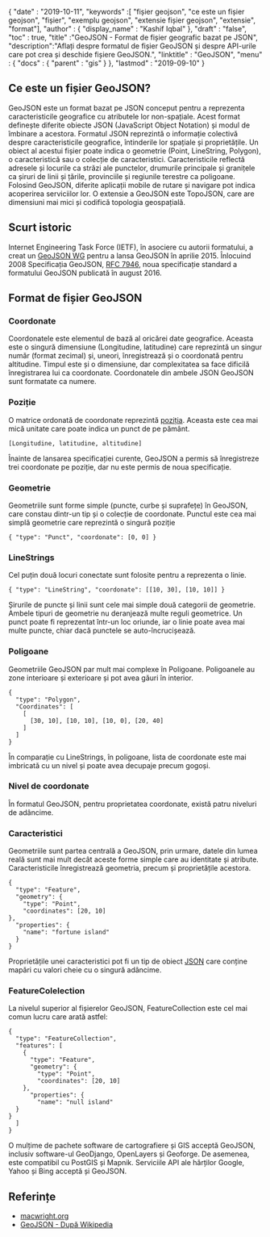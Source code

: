 {
  "date" : "2019-10-11",
  "keywords" :[ "fișier geojson", "ce este un fișier geojson", "fișier", "exemplu geojson", "extensie fișier geojson", "extensie", "format"],
  "author" : {
    "display_name" : "Kashif Iqbal"
},
  "draft" : "false",
  "toc" : true,
  "title" :"GeoJSON - Format de fișier geografic bazat pe JSON",
  "description":"Aflați despre formatul de fișier GeoJSON și despre API-urile care pot crea și deschide fișiere GeoJSON.",
  "linktitle" : "GeoJSON",
  "menu" : {
    "docs" : {
      "parent" : "gis"
}
},
  "lastmod" : "2019-09-10"
}

## Ce este un fișier GeoJSON?

GeoJSON este un format bazat pe JSON conceput pentru a reprezenta caracteristicile geografice cu atributele lor non-spațiale. Acest format definește diferite obiecte JSON (JavaScript Object Notation) și modul de îmbinare a acestora. Formatul JSON reprezintă o informație colectivă despre caracteristicile geografice, întinderile lor spațiale și proprietățile. Un obiect al acestui fișier poate indica o geometrie (Point, LineString, Polygon), o caracteristică sau o colecție de caracteristici. Caracteristicile reflectă adresele și locurile ca străzi ale punctelor, drumurile principale și granițele ca șiruri de linii și țările, provinciile și regiunile terestre ca poligoane. Folosind GeoJSON, diferite aplicații mobile de rutare și navigare pot indica acoperirea serviciilor lor. O extensie a GeoJSON este TopoJSON, care are dimensiuni mai mici și codifică topologia geospațială.

## Scurt istoric ##

Internet Engineering Task Force (IETF), în asociere cu autorii formatului, a creat un [GeoJSON WG](https://datatracker.ietf.org/wg/geojson/charter/) pentru a lansa GeoJSON în aprilie 2015. Înlocuind 2008 Specificația GeoJSON, [RFC 7946](https://tools.ietf.org/html/rfc7946), noua specificație standard a formatului GeoJSON publicată în august 2016.

## Format de fișier GeoJSON ##

### Coordonate ###

Coordonatele este elementul de bază al oricărei date geografice. Aceasta este o singură dimensiune (Longitudine, latitudine) care reprezintă un singur număr (format zecimal) și, uneori, înregistrează și o coordonată pentru altitudine. Timpul este și o dimensiune, dar complexitatea sa face dificilă înregistrarea lui ca coordonate. Coordonatele din ambele JSON GeoJSON sunt formatate ca numere.

### Poziție ###

O matrice ordonată de coordonate reprezintă [poziția](https://geojson.org/geojson-spec.html#positions). Aceasta este cea mai mică unitate care poate indica un punct de pe pământ.

`[Longitudine, latitudine, altitudine]`

Înainte de lansarea specificației curente, GeoJSON a permis să înregistreze trei coordonate pe poziție, dar nu este permis de noua specificație.

### Geometrie ###

Geometriile sunt forme simple (puncte, curbe și suprafețe) în GeoJSON, care constau dintr-un tip și o colecție de coordonate. Punctul este cea mai simplă geometrie care reprezintă o singură poziție

`{ "type": "Punct", "coordonate": [0, 0] }`

### LineStrings ###

Cel puțin două locuri conectate sunt folosite pentru a reprezenta o linie.

`{ "type": "LineString", "coordonate": [[10, 30], [10, 10]] }`

Șirurile de puncte și linii sunt cele mai simple două categorii de geometrie. Ambele tipuri de geometrie nu deranjează multe reguli geometrice. Un punct poate fi reprezentat într-un loc oriunde, iar o linie poate avea mai multe puncte, chiar dacă punctele se auto-încrucișează.

### Poligoane ###

Geometriile GeoJSON par mult mai complexe în Poligoane. Poligoanele au zone interioare și exterioare și pot avea găuri în interior.

```
{
  "type": "Polygon",
  "Coordinates": [
    [
      [30, 10], [10, 10], [10, 0], [20, 40]
    ]
  ]
}
```

În comparație cu LineStrings, în poligoane, lista de coordonate este mai imbricată cu un nivel și poate avea decupaje precum gogoși.

### Nivel de coordonate ###

În formatul GeoJSON, pentru proprietatea coordonate, există patru niveluri de adâncime.

### Caracteristici ###

Geometriile sunt partea centrală a GeoJSON, prin urmare, datele din lumea reală sunt mai mult decât aceste forme simple care au identitate și atribute. Caracteristicile înregistrează geometria, precum și proprietățile acestora.

```
{
  "type": "Feature",
  "geometry": {
    "type": "Point",
    "coordinates": [20, 10]
},
  "properties": {
    "name": "fortune island"
  }
}

```

Proprietățile unei caracteristici pot fi un tip de obiect [JSON](http://json.org/) care conține mapări cu valori cheie cu o singură adâncime.

### FeatureColelection ###

La nivelul superior al fișierelor GeoJSON, FeatureCollection este cel mai comun lucru care arată astfel:

```
{
  "type": "FeatureCollection",
  "features": [
    {
      "type": "Feature",
      "geometry": {
        "type": "Point",
        "coordinates": [20, 10]
    },
      "properties": {
        "name": "null island"
  }
}
  ]
}
```

O mulțime de pachete software de cartografiere și GIS acceptă GeoJSON, inclusiv software-ul GeoDjango, OpenLayers și Geoforge. De asemenea, este compatibil cu PostGIS și Mapnik. Serviciile API ale hărților Google, Yahoo și Bing acceptă și GeoJSON.

## Referințe ##

* [macwright.org](https://macwright.org/2015/03/23/geojson-second-bite.html)
* [GeoJSON - După Wikipedia](https://en.wikipedia.org/wiki/GeoJSON)

